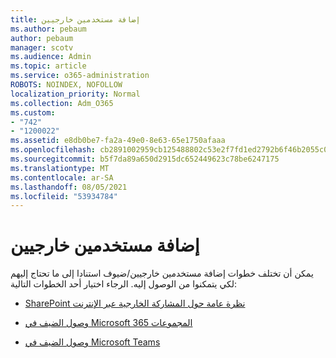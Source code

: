 ```yaml
---
title: إضافة مستخدمين خارجيين
ms.author: pebaum
author: pebaum
manager: scotv
ms.audience: Admin
ms.topic: article
ms.service: o365-administration
ROBOTS: NOINDEX, NOFOLLOW
localization_priority: Normal
ms.collection: Adm_O365
ms.custom:
- "742"
- "1200022"
ms.assetid: e8db0be7-fa2a-49e0-8e63-65e1750afaaa
ms.openlocfilehash: cb2891002959cb125488802c53e2f7fd1ed2792b6f46b2055c0ec046c0bd4e52
ms.sourcegitcommit: b5f7da89a650d2915dc652449623c78be6247175
ms.translationtype: MT
ms.contentlocale: ar-SA
ms.lasthandoff: 08/05/2021
ms.locfileid: "53934784"
---
```

# <a name="adding-external-users"></a>إضافة مستخدمين خارجيين

يمكن أن تختلف خطوات إضافة مستخدمين خارجيين/ضيوف استنادا إلى ما تحتاج إليهم لكي يتمكنوا من الوصول إليه. الرجاء اختيار أحد الخطوات التالية:
  
- [SharePoint نظرة عامة حول المشاركة الخارجية عبر الإنترنت](https://docs.microsoft.com/sharepoint/external-sharing-overview)

- [وصول الضيف في Microsoft 365 المجموعات](https://support.office.com/article/guest-access-in-office-365-groups-bfc7a840-868f-4fd6-a390-f347bf51aff6)

- [وصول الضيف في Microsoft Teams](https://docs.microsoft.com/microsoftteams/guest-access-checklist)
